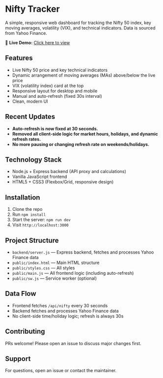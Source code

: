 # Nifty Tracker

A simple, responsive web dashboard for tracking the Nifty 50 index, key moving averages, volatility (VIX), and technical indicators. Data is sourced from Yahoo Finance.

🚀 **Live Demo:** [Click here to view](https://nifty50tracker.onrender.com/)

## Features
- Live Nifty 50 price and key technical indicators
- Dynamic arrangement of moving averages (MAs) above/below the live price
- VIX (volatility index) card at the top
- Responsive layout for desktop and mobile
- Manual and auto-refresh (fixed 30s interval)
- Clean, modern UI

## Recent Updates
- **Auto-refresh is now fixed at 30 seconds.**
- **Removed all client-side logic for market hours, holidays, and dynamic refresh rates.**
- **No more pausing or changing refresh rate on weekends/holidays.**

## Technology Stack
- Node.js + Express backend (API proxy and calculations)
- Vanilla JavaScript frontend
- HTML5 + CSS3 (Flexbox/Grid, responsive design)

## Installation
1. Clone the repo
2. Run `npm install`
3. Start the server: `npm run dev`
4. Visit `http://localhost:3000`

## Project Structure
- `backend/server.js` — Express backend, fetches and processes Yahoo Finance data
- `public/index.html` — Main HTML structure
- `public/styles.css` — All styles
- `public/main.js` — All frontend logic (including auto-refresh)
- `public/sw.js` — Service worker (optional)

## Data Flow
- Frontend fetches `/api/nifty` every 30 seconds
- Backend fetches and processes Yahoo Finance data
- No client-side time/holiday logic; refresh is always 30s

## Contributing
PRs welcome! Please open an issue to discuss major changes first.

## Support
For questions, open an issue or contact the maintainer.
